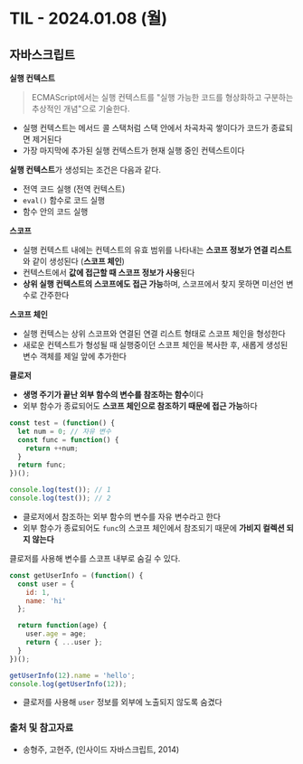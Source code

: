 # TIL - 2024.01.08 (월)
## 자바스크립트

**실행 컨텍스트**
> ECMAScript에서는 실행 컨텍스트를 "실행 가능한 코드를 형상화하고 구분하는 추상적인 개념"으로 기술한다.

- 실행 컨텍스트는 메서드 콜 스택처럼 스택 안에서 차곡차곡 쌓이다가 코드가 종료되면 제거된다
- 가장 마지막에 추가된 실행 컨텍스트가 현재 실행 중인 컨텍스트이다

**실행 컨텍스트**가 생성되는 조건은 다음과 같다.
- 전역 코드 실행 (전역 컨텍스트)
- `eval()` 함수로 코드 실행
- 함수 안의 코드 실행

**스코프**
- 실행 컨텍스트 내에는 컨텍스트의 유효 범위를 나타내는 **스코프 정보가 연결 리스트**와 같이 생성된다 (**스코프 체인**)
- 컨텍스트에서 **값에 접근할 때 스코프 정보가 사용**된다
- **상위 실행 컨텍스트의 스코프에도 접근 가능**하며, 스코프에서 찾지 못하면 미선언 변수로 간주한다

**스코프 체인**
- 실행 컨텍스는 상위 스코프와 연결된 연결 리스트 형태로 스코프 체인을 형성한다
- 새로운 컨텍스트가 형성될 때 실행중이던 스코프 체인을 복사한 후, 새롭게 생성된 변수 객체를 제일 앞에 추가한다

**클로저**
- **생명 주기가 끝난 외부 함수의 변수를 참조하는 함수**이다
- 외부 함수가 종료되어도 **스코프 체인으로 참조하기 때문에 접근 가능**하다

```javascript
const test = (function() {
  let num = 0; // 자유 변수
  const func = function() {
    return ++num;
  }
  return func;
})();

console.log(test()); // 1
console.log(test()); // 2
```
- 클로저에서 참조하는 외부 함수의 변수를 자유 변수라고 한다
- 외부 함수가 종료되어도 `func`의 스코프 체인에서 참조되기 때문에 **가비지 컬렉션 되지 않는다**

클로저를 사용해 변수를 스코프 내부로 숨길 수 있다.
```javascript
const getUserInfo = (function() {
  const user = {
    id: 1,
    name: 'hi'
  };

  return function(age) {
    user.age = age;
    return { ...user };
  }
})();

getUserInfo(12).name = 'hello';
console.log(getUserInfo(12));
```
- 클로저를 사용해 `user` 정보를 외부에 노출되지 않도록 숨겼다

### 출처 및 참고자료
- 송형주, 고현주, (인사이드 자바스크립트, 2014)
